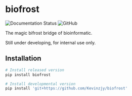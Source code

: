 # biofrost

![Documentation Status](https://readthedocs.org/projects/biofrost/badge/?version=latest)
![GitHub](https://img.shields.io/github/license/kevinzjy/biofrost?label=license)

The magic bifrost bridge of bioinformatic.

Still under developing, for internal use only.

## Installation

```bash
# Install released version
pip install biofrost

# Install developmental version
pip install 'git+https://github.com/Kevinzjy/biofrost'
```